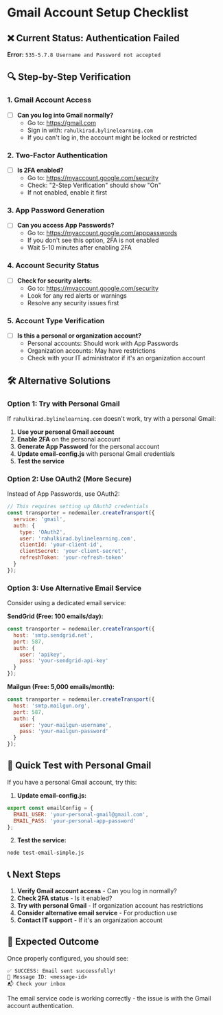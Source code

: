 # Gmail Account Setup Checklist

## ❌ Current Status: Authentication Failed

**Error:** `535-5.7.8 Username and Password not accepted`

## 🔍 Step-by-Step Verification

### 1. Gmail Account Access
- [ ] **Can you log into Gmail normally?**
  - Go to: https://gmail.com
  - Sign in with: `rahulkirad.bylinelearning.com`
  - If you can't log in, the account might be locked or restricted

### 2. Two-Factor Authentication
- [ ] **Is 2FA enabled?**
  - Go to: https://myaccount.google.com/security
  - Check: "2-Step Verification" should show "On"
  - If not enabled, enable it first

### 3. App Password Generation
- [ ] **Can you access App Passwords?**
  - Go to: https://myaccount.google.com/apppasswords
  - If you don't see this option, 2FA is not enabled
  - Wait 5-10 minutes after enabling 2FA

### 4. Account Security Status
- [ ] **Check for security alerts:**
  - Go to: https://myaccount.google.com/security
  - Look for any red alerts or warnings
  - Resolve any security issues first

### 5. Account Type Verification
- [ ] **Is this a personal or organization account?**
  - Personal accounts: Should work with App Passwords
  - Organization accounts: May have restrictions
  - Check with your IT administrator if it's an organization account

## 🛠️ Alternative Solutions

### Option 1: Try with Personal Gmail
If `rahulkirad.bylinelearning.com` doesn't work, try with a personal Gmail:

1. **Use your personal Gmail account**
2. **Enable 2FA** on the personal account
3. **Generate App Password** for the personal account
4. **Update email-config.js** with personal Gmail credentials
5. **Test the service**

### Option 2: Use OAuth2 (More Secure)
Instead of App Passwords, use OAuth2:

```javascript
// This requires setting up OAuth2 credentials
const transporter = nodemailer.createTransport({
  service: 'gmail',
  auth: {
    type: 'OAuth2',
    user: 'rahulkirad.bylinelearning.com',
    clientId: 'your-client-id',
    clientSecret: 'your-client-secret',
    refreshToken: 'your-refresh-token'
  }
});
```

### Option 3: Use Alternative Email Service
Consider using a dedicated email service:

**SendGrid (Free: 100 emails/day):**
```javascript
const transporter = nodemailer.createTransport({
  host: 'smtp.sendgrid.net',
  port: 587,
  auth: {
    user: 'apikey',
    pass: 'your-sendgrid-api-key'
  }
});
```

**Mailgun (Free: 5,000 emails/month):**
```javascript
const transporter = nodemailer.createTransport({
  host: 'smtp.mailgun.org',
  port: 587,
  auth: {
    user: 'your-mailgun-username',
    pass: 'your-mailgun-password'
  }
});
```

## 🔧 Quick Test with Personal Gmail

If you have a personal Gmail account, try this:

1. **Update email-config.js:**
```javascript
export const emailConfig = {
  EMAIL_USER: 'your-personal-gmail@gmail.com',
  EMAIL_PASS: 'your-personal-app-password'
};
```

2. **Test the service:**
```bash
node test-email-simple.js
```

## 📞 Next Steps

1. **Verify Gmail account access** - Can you log in normally?
2. **Check 2FA status** - Is it enabled?
3. **Try with personal Gmail** - If organization account has restrictions
4. **Consider alternative email service** - For production use
5. **Contact IT support** - If it's an organization account

## 🎯 Expected Outcome

Once properly configured, you should see:
```
✅ SUCCESS: Email sent successfully!
📧 Message ID: <message-id>
📬 Check your inbox
```

The email service code is working correctly - the issue is with the Gmail account authentication.
